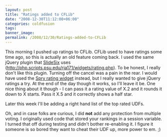 ```yaml
---
layout: post
title: "Ratings added to CFLib"
date: "2008-12-30T11:12:00+06:00"
categories: coldfusion 
tags: 
banner_image: 
permalink: /2008/12/30/Ratings-added-to-CFLib
---
```


This morning I pushed up ratings to CFLib. CFLib used to have ratings some time ago, so this is actually an old feature coming back. I used the same jQuery plugin that <a href="http://www.slidesix.com">SlideSix</a> uses (<a href="http://php.scripts.psu.edu/rja171/widgets/rating.php">http://php.scripts.psu.edu/rja171/widgets/rating.php</a>). To be honest, I really don't like this plugin. Turning off the cancel was a pain in the rear. I would have used the <a href="http://labs.adobe.com/technologies/spry/articles/rating_overview/index.html">Spry rating widget</a> instead, but I really wanted to give jQuery ratings a try. At the end of the day though it works, so I'll leave it be. One nice thing about it though - I can pass it a rating value of X.2 and it rounds it down to X starts. Pass it X.5 and it correctly shows a half star.

Later this week I'll be adding a right hand list of the top rated UDFs.

Oh, and in case folks are curious, I did <b>not</b> add any protection from multiple voting. I originally used code that stored your rankings in a session variable. I turned that off during testing and didn't bother re-enabling it. I figure it someone is so bored they want to cheat their UDF up, more power to em. ;)